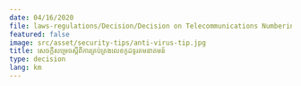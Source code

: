 ```yaml
---
date: 04/16/2020
file: laws-regulations/Decision/Decision on Telecommunications Numbering Code Management.pdf
featured: false
image: src/asset/security-tips/anti-virus-tip.jpg
title: សេចក្តីសម្រេចស្តីពីការគ្រប់គ្រងលេខកូដទូរគមនាគមន៍
type: decision
lang: km
---
```

